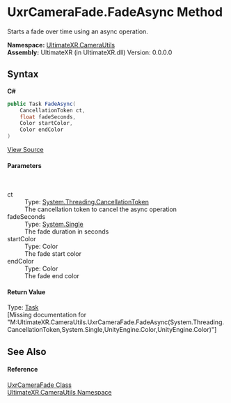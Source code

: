 # UxrCameraFade.FadeAsync Method 
 

Starts a fade over time using an async operation.

**Namespace:**&nbsp;<a href="N_UltimateXR_CameraUtils">UltimateXR.CameraUtils</a><br />**Assembly:**&nbsp;UltimateXR (in UltimateXR.dll) Version: 0.0.0.0

## Syntax

**C#**<br />
``` C#
public Task FadeAsync(
	CancellationToken ct,
	float fadeSeconds,
	Color startColor,
	Color endColor
)
```

<a href="UltimateXR/Scripts/CameraUtils/UxrCameraFade.cs" rel="noopener noreferrer" title="View the source code">View Source</a><br />

#### Parameters
&nbsp;<dl><dt>ct</dt><dd>Type: <a href="https://docs.microsoft.com/dotnet/api/system.threading.cancellationtoken" target="_blank" rel="noopener noreferrer">System.Threading.CancellationToken</a><br />The cancellation token to cancel the async operation</dd><dt>fadeSeconds</dt><dd>Type: <a href="https://docs.microsoft.com/dotnet/api/system.single" target="_blank" rel="noopener noreferrer">System.Single</a><br />The fade duration in seconds</dd><dt>startColor</dt><dd>Type: Color<br />The fade start color</dd><dt>endColor</dt><dd>Type: Color<br />The fade end color</dd></dl>

#### Return Value
Type: <a href="https://docs.microsoft.com/dotnet/api/system.threading.tasks.task" target="_blank" rel="noopener noreferrer">Task</a><br />\[Missing <returns> documentation for "M:UltimateXR.CameraUtils.UxrCameraFade.FadeAsync(System.Threading.CancellationToken,System.Single,UnityEngine.Color,UnityEngine.Color)"\]

## See Also


#### Reference
<a href="T_UltimateXR_CameraUtils_UxrCameraFade">UxrCameraFade Class</a><br /><a href="N_UltimateXR_CameraUtils">UltimateXR.CameraUtils Namespace</a><br />
